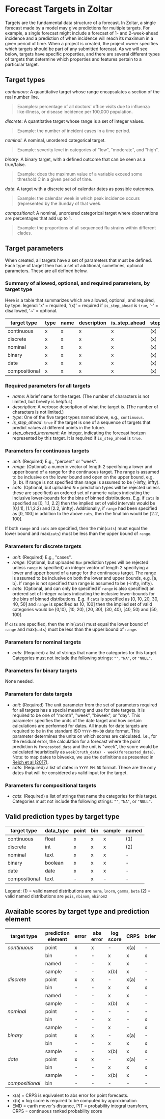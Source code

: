 # Forecast Targets in Zoltar

Targets are the fundamental data structure of a forecast. In Zoltar, a single forecast made by a model may give
predictions for multiple targets. For example, a single forecast might include a forecast of 1- and 2-week-ahead
incidence and a prediction of when incidence will reach its maximum in a given period of time. When a project is
created, the project owner specifies which targets should be part of any submitted forecast. As we will see below,
targets have specific properties, and there are several different types of targets that determine which properties and
features pertain to a particular target.


## Target types

*continuous*: A quantitative target whose range encapsulates a section of the real number line. 
> Examples: percentage of all doctors' office visits due to influenza like-illness, or disease incidence per 100,000 population.

*discrete*: A quantitative target whose range is a set of integer values. 
> Example: the number of incident cases in a time period.

*nominal*: A nominal, unordered categorical target. 
> Example: severity level in categories of "low", "moderate", and "high".

*binary*: A binary target, with a defined outcome that can be seen as a true/false. 
> Example: does the maximum value of a variable exceed some threshold C in a given period of time.

*date*: A target with a discrete set of calendar dates as possible outcomes. 
> Example: the calendar week in which peak incidence occurs (represented by the Sunday of that week.

*compositional*: A nominal, unordered categorical target where observations are percentages that add up to 1. 
> Example: the proportions of all sequenced flu strains within different clades.


## Target parameters

When created, all targets have a set of parameters that must be defined. Each type of target then has a set of
additional, sometimes, optional parameters. These are all defined below.

### Summary of allowed, optional, and required parameters, by target type

Here is a table that summarizes which are allowed, optional, and required, by type. legend: 'x' = required, '(x)' = required if `is_step_ahead` is `true`, '-' = disallowed, '~' = optional.

target type   | type | name | description | is_step_ahead |  step_ahead_increment | unit | range | cats 
------------- | ---- | ---- | ----------- | ------------- | ----------------------| ---- | ----- | ---- 
continuous    |  x   |  x   |     x       |      x        |          (x)          |  x   |   ~   |  ~   
discrete      |  x   |  x   |     x       |      x        |          (x)          |  x   |   ~   |  ~   
nominal       |  x   |  x   |     x       |      x        |          (x)          |  -   |   -   |  x   
binary        |  x   |  x   |     x       |      x        |          (x)          |  -   |   -   |  -   
date          |  x   |  x   |     x       |      x        |          (x)          |  x   |   -   |  x   
compositional |  x   |  x   |     x       |      x        |          (x)          |  -   |   -   |  x   

### Required parameters for all targets

- *name*: A brief name for the target. (The number of characters is not limited, but brevity is helpful.)
- *description*: A verbose description of what the target is. (The number of characters is not limited.)
- *type*: One of the five target types named above, e.g., `continuous`.
- *is_step_ahead*: `true` if the target is one of a sequence of targets that predict values at different points in the future.
- *step_ahead_increment*: An integer, indicating the forecast horizon represented by this target. It is required if `is_step_ahead` is `true`. 

### Parameters for continuous targets

- *unit*: (Required) E.g., "percent" or "week".
- *range*: (Optional) a numeric vector of length 2 specifying a lower and upper bound of a range for the continuous
  target. The range is assumed to be inclusive on the lower bound and open on the upper bound, e.g. [a, b). If range is
  not specified than range is assumed to be (-infty, infty).
- *cats*: (Optional, but uploaded `Bin` prediction types will be rejected unless these are specified) an ordered set of
  numeric values indicating the inclusive lower-bounds for the bins of binned distributions. E.g. if `cats` is specified
  as [0, 1.1, 2.2] then the implied set of valid intervals would be [0,1.1), [1.1,2.2) and [2.2, \infty). Additionally, if `range` had been specified as [0, 100] in addition to the above `cats`, then the final bin would be [2.2, 100].
  <!-- NGR: is upper bound always specified as infinity?-->

If both `range` and `cats` are specified, then the min(`cats`) must equal the lower bound and max(`cats`) must be less than the upper bound of `range`.

### Parameters for discrete targets

- *unit*: (Required) E.g., "cases".
- *range*: (Optional, but uploaded `Bin` prediction types will be rejected unless `range` is specified) 
  an integer vector of length 2 specifying a lower and upper bound of a range for the continuous
  target. The range is assumed to be inclusive on both the lower and upper bounds, e.g. [a, b]. If range is not
  specified than range is assumed to be (-infty, infty).
- *cats*: (Optional, and can only be specified if `range` is also specified) an ordered set of
  integer values indicating the inclusive lower-bounds for the bins of binned distributions. E.g. if `cats` is specified
  as [0, 10, 20, 30, 40, 50] and `range` is specified as [0, 100] then the implied set of valid categories would be [0,10),
  [10, 20), [20, 30), [30, 40), [40, 50) and [50, 100].

If `cats` are specified, then the min(`cats`) must equal the lower bound of `range` and max(`cats`) must be less than the upper bound of `range`.


### Parameters for nominal targets

- *cats*: (Required) a list of strings that name the categories for this target. Categories must not include the following strings: `""`, `"NA"`, or `"NULL"`.

### Parameters for binary targets

None needed.

### Parameters for date targets

- *unit*: (Required) The unit parameter from the set of parameters required for all targets has a special meaning and use for date targets. It is required to be one of "month", "week", "biweek", or "day". This parameter specifies the units of the date target and how certain calculations are performed for dates. All inputs for date targets are required to be in the standard ISO `YYYY-MM-DD` date format. This parameter determines the units on which scores are calculated. I.e., for the residual error, the calculation for a forecast where the point prediction is `forecasted_date` and the unit is "week", the score would be calculated heuristically as `week(truth_date) - week(forecasted_date)`. Note: to map dates to biweeks, we use the definitions as presented in [Reich et al (2017)](https://doi.org/10.1371/journal.pntd.0004761.s001).
- *cats*: (Required) a list of dates in `YYYY-MM-DD` format. These are the only dates that will be considered as valid input for the target. <!-- NGR: do we want to consider encoding the info about which dates are valid for particular ranges of timezeroes? I.e. embed the idea of "seasons" here? I say no, for starters?  -->

<!-- 
General notes on date targets
Date targets are represented by the `dates` data type in the database. On the one hand, original data, submitted with data_type="text" is retained. On the other hand, a transformed version of the data is also retained, as integer values. I order for this transformation to work, we must have a unique, well-defined method to transform the submitted text into integers. We rely on standard libraries for date transformations to ensure the transformations are valid and accurate. 

All input data into date targets must be unambiguously readable in "YYYY-MM-DD" or "YYYYMMDD" format. 

Every date target must have a set of dates (also in YYYYMMDD format) that are valid. For example, a "peak week" target might designate only a set of Sundays as valid dates. This would in essence force the dates/values to be a set of pre-specified dates. In the target description the project owner could specify that, external to Zoltar, the given set of dates would be translated into and represented as, say, MMWR weeks using the `MMWRweek` R package, or week-in-year as in `format(date, "%W")` (i.e., using strptime formatting rules).

Based off of the unit in the target definition, every date would use a fixed unit conversion for point forecast scoring. For example, if `unit=="week"` then point forecast scores would be represented by "week" units. So, the truth for a given timezero-datetarget might be truth="2019-12-15" and a point forecast might be pred="2020-01-05" (both values chosen deliberately to be Sundays). Then we could operate on these numbers as "weeks" and determine the best, standardized way to produce that the difference = truth - pred = 3. 
 -->

### Parameters for compositional targets

- *cats*: (Required) a list of strings that name the categories for this target. Categories must not include the following strings: `""`, `"NA"`, or `"NULL"`.


## Valid prediction types by target type

target type   | data_type | point     |    bin    | sample    |  named     
------------- | --------- | --------- | --------- | --------- | --------- 
continuous    |   float   |    x      |    x      |    x      |   (1)      
discrete      |   int     |    x      |    x      |    x      |   (2)      
nominal       |   text    |    x      |    x      |    x      |    -      
binary        |  boolean  |    x      |    x      |    x      |    -      
date          |   date    |    x      |    x      |    x      |    -      
compositional |   text    |    -      |    x      |    -      |    -      

Legend:
(1) = valid named distributions are `norm`, `lnorm`, `gamma`, `beta`
(2) = valid named distributions are `pois`, `nbinom`, `nbinom2`


## Available scores by target type and prediction element

| target type   | prediction element | error       | abs error | log score           | CRPS | brier | PIT | EMD |
|---------------|--------------------|-------------|-----------|---------------------|------|-------|-----|-----|
| *continuous*  | point              | x           | x         | -                   | x(a) | -     | -   | -   |
|               | bin                | -           | -         | x                   | x    | x     | x   | -   |
|               | named              | -           | -         | x                   | x    | -     | x   | -   |
|               | sample             | -           | -         | x(b)                | x    | -     | x   | -   |
| *discrete*    | point              | x           | x         | -                   | x(a) | -     | -   | -   |
|               | bin                | -           | -         | x                   | x    | x     | x   | -   |
|               | named              | -           | -         | x                   | x    | -     | x   | -   |
|               | sample             | -           | -         | x(b)                | x    | -     | x   | -   |
| *nominal*     | point              | -           | -         | -                   | -    | -     | -   | -   |
|               | bin                | -           | -         | x                   | -    | x     | -   | -   |
|               | sample             | -           | -         | x                   | -    | x     | -   | -   |
| *binary*      | point              | x           | x         | -                   | x(a) | -     | -   | -   |
|               | bin                | -           | -         | x                   | x    | x     | -   | -   |
|               | sample             | -           | -         | x(b)                | x    | x     | -   | -   |
| *date*        | point              | x           | x         | -                   | x(a) | -     | -   | -   |
|               | bin                | -           | -         | x                   | x    | x     | x   | -   |
|               | sample             | -           | -         | x(b)                | x    | -     | x   | -   |
|*compositional*| bin                | -           | -         | -                   | -    | -     | -   | x   |

* x(a) = CRPS is equivalent to abs error for point forecasts.
* x(b) = log score is required to be computed by approximation
* EMD = earth mover's distance, PIT = probability integral transform, CRPS = continuous ranked probability score

